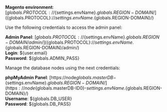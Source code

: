 **Magento environment**: [${globals.PROTOCOL}://${settings.envName}.${globals.REGION-DOMAIN}/](${globals.PROTOCOL}://${settings.envName}.${globals.REGION-DOMAIN}/)

Use the following credentials to access the admin panel:

**Admin Panel**: [${globals.PROTOCOL}://${settings.envName}.${globals.REGION-DOMAIN}/admin/](${globals.PROTOCOL}://${settings.envName}.${globals.REGION-DOMAIN}/admin/)  
**Login**: ${user.email}  
**Password**: ${globals.ADMIN_PASS}  

Manage the database nodes using the next credentials:

**phpMyAdmin Panel**: [https://node${globals.masterDB}-${settings.envName}.${globals.REGION-DOMAIN}/](https://node${globals.masterDB-ID0}-${settings.envName}.${globals.REGION-DOMAIN}/)  
**Username**: ${globals.DB_USER}    
**Password**: ${globals.DB_PASS}  

